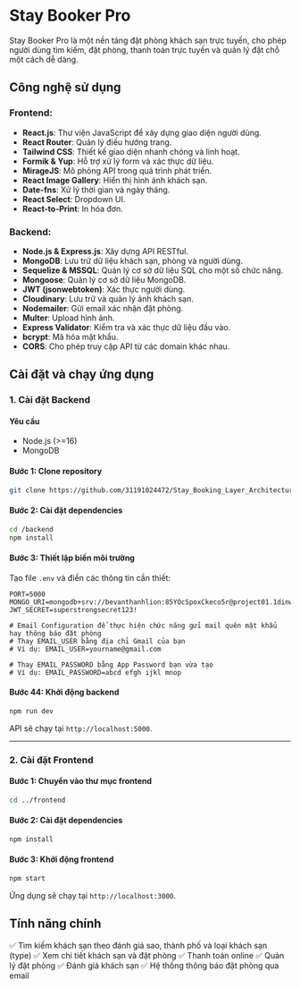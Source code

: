 # Stay Booker Pro

Stay Booker Pro là một nền tảng đặt phòng khách sạn trực tuyến, cho phép người dùng tìm kiếm, đặt phòng, thanh toán trực tuyến và quản lý đặt chỗ một cách dễ dàng.

## Công nghệ sử dụng
### **Frontend:**
- **React.js**: Thư viện JavaScript để xây dựng giao diện người dùng.
- **React Router**: Quản lý điều hướng trang.
- **Tailwind CSS**: Thiết kế giao diện nhanh chóng và linh hoạt.
- **Formik & Yup**: Hỗ trợ xử lý form và xác thực dữ liệu.
- **MirageJS**: Mô phỏng API trong quá trình phát triển.
- **React Image Gallery**: Hiển thị hình ảnh khách sạn.
- **Date-fns**: Xử lý thời gian và ngày tháng.
- **React Select**: Dropdown UI.
- **React-to-Print**: In hóa đơn.

### **Backend:**
- **Node.js & Express.js**: Xây dựng API RESTful.
- **MongoDB**: Lưu trữ dữ liệu khách sạn, phòng và người dùng.
- **Sequelize & MSSQL**: Quản lý cơ sở dữ liệu SQL cho một số chức năng.
- **Mongoose**: Quản lý cơ sở dữ liệu MongoDB.
- **JWT (jsonwebtoken)**: Xác thực người dùng.
- **Cloudinary**: Lưu trữ và quản lý ảnh khách sạn.
- **Nodemailer**: Gửi email xác nhận đặt phòng.
- **Multer**: Upload hình ảnh.
- **Express Validator**: Kiểm tra và xác thực dữ liệu đầu vào.
- **bcrypt**: Mã hóa mật khẩu.
- **CORS**: Cho phép truy cập API từ các domain khác nhau.

## Cài đặt và chạy ứng dụng

### 1. Cài đặt Backend
#### **Yêu cầu**
- Node.js (>=16)
- MongoDB

#### **Bước 1: Clone repository**
```bash
git clone https://github.com/31191024472/Stay_Booking_Layer_Architecture

```

#### **Bước 2: Cài đặt dependencies**

```bash
cd /backend
npm install
```

#### **Bước 3: Thiết lập biến môi trường**
Tạo file `.env` và điền các thông tin cần thiết:
```env
PORT=5000
MONGO_URI=mongodb+srv://bevanthanhlion:85YOcSpoxCkeco5r@project01.1dinw.mongodb.net/DB_Stay_Booking
JWT_SECRET=superstrongsecret123!

# Email Configuration để thực hiện chức năng gửi mail quên mật khẩu hay thông báo đặt phòng
# Thay EMAIL_USER bằng địa chỉ Gmail của bạn
# Ví dụ: EMAIL_USER=yourname@gmail.com

# Thay EMAIL_PASSWORD bằng App Password bạn vừa tạo
# Ví dụ: EMAIL_PASSWORD=abcd efgh ijkl mnop
```

#### **Bước 44: Khởi động backend**
```bash
npm run dev
```
API sẽ chạy tại `http://localhost:5000`.

---
### 2. Cài đặt Frontend
#### **Bước 1: Chuyển vào thư mục frontend**
```bash
cd ../frontend
```

#### **Bước 2: Cài đặt dependencies**
```bash
npm install
```

#### **Bước 3: Khởi động frontend**
```bash
npm start
```
Ứng dụng sẽ chạy tại `http://localhost:3000`.

## Tính năng chính
✅ Tìm kiếm khách sạn theo đánh giá sao, thành phố và loại khách sạn (type)
✅ Xem chi tiết khách sạn và đặt phòng
✅ Thanh toán online
✅ Quản lý đặt phòng
✅ Đánh giá khách sạn
✅ Hệ thống thông báo đặt phòng qua email



